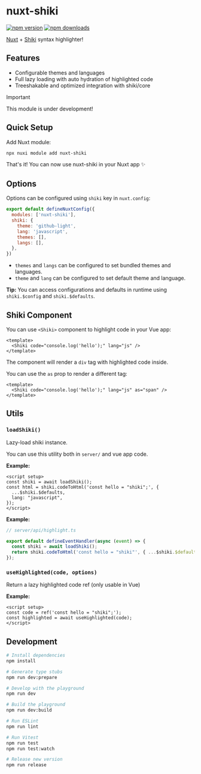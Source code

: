 # nuxt-shiki

<!-- automd:badges -->

[![npm version](https://img.shields.io/npm/v/nuxt-shiki)](https://npmjs.com/package/nuxt-shiki)
[![npm downloads](https://img.shields.io/npm/dm/nuxt-shiki)](https://npmjs.com/package/nuxt-shiki)

<!-- /automd -->

[Nuxt](https://nuxt.com/) + [Shiki](https://shiki.style/) syntax highlighter!

## Features

- Configurable themes and languages
- Full lazy loading with auto hydration of highlighted code
- Treeshakable and optimized integration with shiki/core

> [!IMPORTANT]
> This module is under development!

## Quick Setup

Add Nuxt module:

```bash
npx nuxi module add nuxt-shiki
```

That's it! You can now use nuxt-shiki in your Nuxt app ✨

## Options

Options can be configured using `shiki` key in `nuxt.config`:

```js
export default defineNuxtConfig({
  modules: ['nuxt-shiki'],
  shiki: {
    theme: 'github-light',
    lang: 'javascript',
    themes: [],
    langs: [],
  },
})
```

- `themes` and `langs` can be configured to set bundled themes and languages.
- `theme` and `lang` can be configured to set default theme and language.

**Tip:** You can access configurations and defaults in runtime using `shiki.$config` and `shiki.$defaults`.

## Shiki Component

You can use `<Shiki>` component to highlight code in your Vue app:

```vue
<template>
  <Shiki code="console.log('hello');" lang="js" />
</template>
```

The component will render a `div` tag with highlighted code inside.

You can use the `as` prop to render a different tag:

```vue
<template>
  <Shiki code="console.log('hello');" lang="js" as="span" />
</template>
```

## Utils

<!-- automd:jsdocs src=./src/runtime/index -->

### `loadShiki()`

Lazy-load shiki instance.

You can use this utility both in `server/` and vue app code.

**Example:**

```vue
<script setup>
const shiki = await loadShiki();
const html = shiki.codeToHtml('const hello = "shiki";', {
  ...$shiki.$defaults,
  lang: "javascript",
});
</script>
```

**Example:**

```ts
// server/api/highlight.ts

export default defineEventHandler(async (event) => {
  const shiki = await loadShiki();
  return shiki.codeToHtml('const hello = "shiki"', { ...$shiki.$defaults });
});
```

### `useHighlighted(code, options)`

Return a lazy highlighted code ref (only usable in Vue)

**Example:**

```vue
<script setup>
const code = ref('const hello = "shiki";');
const highlighted = await useHighlighted(code);
</script>
```


<!-- /automd -->

## Development

```bash
# Install dependencies
npm install

# Generate type stubs
npm run dev:prepare

# Develop with the playground
npm run dev

# Build the playground
npm run dev:build

# Run ESLint
npm run lint

# Run Vitest
npm run test
npm run test:watch

# Release new version
npm run release
```
